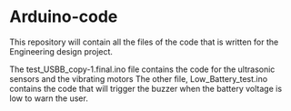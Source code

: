 # Arduino-code
This repository will contain all the files of the code that is written for the Engineering design project. 

The test_USBB_copy-1.final.ino file contains the code for the ultrasonic sensors and the vibrating motors
The other file, Low_Battery_test.ino contains the code that will trigger the buzzer when the battery voltage is low to warn the user. 
